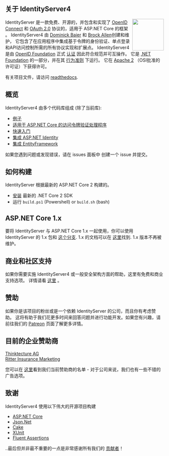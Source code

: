 ## 关于 IdentityServer4
[<img align="right" width="100px" src="https://dotnetfoundation.org/images/logo_big.svg" />](https://dotnetfoundation.org/projects?q=identityserver&type=project)

IdentityServer 是一款免费、开源的，并包含和实现了 [OpenID Connect](http://openid.net/connect/) 和 [OAuth 2.0](https://tools.ietf.org/html/rfc6749) 协议的，适用于 ASP.NET Core 的框架 。
IdentityServer4 由 [Dominick Baier](https://twitter.com/leastprivilege) 和 [Brock Allen](https://twitter.com/brocklallen)创建和维护， 它包含了在应用程序中集成基于令牌的身份验证、单点登录和API访问控制所需的所有协议实现和扩展点。
IdentityServer4 是由 [OpenID Foundation](https://openid.net) 正式 [认证](https://openid.net/certification/) 因此符合规范并可互操作。
它是 [.NET Foundation](https://www.dotnetfoundation.org/) 的一部分，并在其 [行为准则](https://www.dotnetfoundation.org/code-of-conduct) 下运行。 它在 [Apache 2](https://opensource.org/licenses/Apache-2.0) （OSI批准的许可证）下获得许可。

有关项目文件，请访问 [readthedocs](https://identityserver4.readthedocs.io).

## 概览
IdentityServer4 由多个代码库组成 (除了当前库):

* [例子](https://github.com/IdentityServer/IdentityServer4.Samples)
* [适用于 ASP.NET Core 的访问令牌验证处理程序](https://github.com/IdentityServer/IdentityServer4.AccessTokenValidation)
* [快速入门](https://github.com/IdentityServer/IdentityServer4.Quickstart.UI)
* [集成 ASP.NET Identity](https://github.com/IdentityServer/IdentityServer4.AspNetIdentity)
* [集成 EntityFramework](https://github.com/IdentityServer/IdentityServer4.EntityFramework)

如果您遇到问题或发现错误，请在 issues 面板中 创建一个 issue 并提交。

## 如何构建
IdentityServer 根据最新的 ASP.NET Core 2 构建的。

* [安装](https://www.microsoft.com/net/download/core#/current) 最新的 .NET Core 2 SDK
* 运行 `build.ps1` (Powershell) or `build.sh` (bash)

## ASP.NET Core 1.x
要将 IdentityServer 与 ASP.NET Core 1.x 一起使用，你可以使用 IdentityServer 的 1.x 包和 [这个分支](https://github.com/IdentityServer/IdentityServer4/tree/aspnetcore1).  1.x 的文档可以在 [这里](http://docs.identityserver.io/en/aspnetcore1/)找到.  1.x 版本不再被维护。

## 商业和社区支持
如果你需要实施 IdentityServer4 或一般安全架构方面的帮助，这里有免费和商业支持选项。
详情请看 [这里](https://identityserver4.readthedocs.io/en/release/intro/support.html) 。

## 赞助
如果你是该项目的粉丝或是一个依赖 IdentityServer 的公司，而且你有考虑赞助。
这将有助于我们花更多时间来回答问题并进行功能开发。如果您有兴趣，请前往我们的 [Patreon](https://www.patreon.com/identityserver) 页面了解更多详情。

## 目前的企业赞助商

[Thinktecture AG](https://www.thinktecture.com)  
[Ritter Insurance Marketing](https://www.ritterim.com)  

您可以在 [这里](https://github.com/IdentityServer/IdentityServer4/blob/release/SPONSORS.md)看到我们当前赞助商的名单 - 对于公司来说，我们也有一些不错的广告选项。

## 致谢
IdentityServer4 使用以下伟大的开源项目构建

* [ASP.NET Core](https://github.com/aspnet)
* [Json.Net](http://www.newtonsoft.com/json)
* [Cake](http://cakebuild.net/)
* [XUnit](https://xunit.github.io/)
* [Fluent Assertions](http://www.fluentassertions.com/)

..最后但并非最不重要的一点是非常感谢所有我们的 [贡献者](https://github.com/IdentityServer/IdentityServer4/graphs/contributors)！
